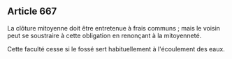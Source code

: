 Article 667
----
La clôture mitoyenne doit être entretenue à frais communs ; mais le voisin peut
se soustraire à cette obligation en renonçant à la mitoyenneté.

Cette faculté cesse si le fossé sert habituellement à l'écoulement des eaux.
